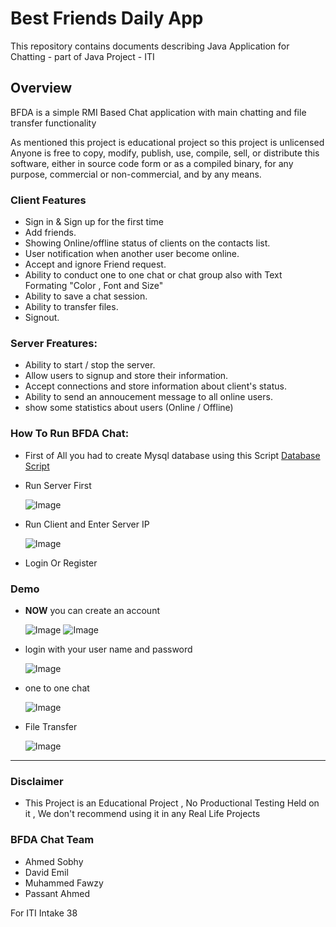 # Best Friends Daily App

This repository contains documents describing Java Application for Chatting - part of Java Project - ITI

## Overview

BFDA is a simple RMI Based Chat application with main chatting and file transfer functionality

As mentioned this project is educational project so this project is unlicensed Anyone is free to copy, modify, publish, use, compile, sell, or distribute this software, either in source code form or as a compiled binary, for any purpose, commercial or non-commercial, and by any means.

### Client Features

- Sign in & Sign up for the first time
- Add friends.
- Showing Online/offline status of clients on the contacts list.
- User notification when another user become online.
- Accept and ignore Friend request.
- Ability to conduct one to one chat or chat group also with Text Formating "Color , Font and Size"
- Ability to save a chat session.
- Ability to transfer files.
- Signout.

### Server Freatures:
- Ability to start / stop  the server.
- Allow users to signup and store their information.
- Accept connections and store information about client's status.
- Ability to send an annoucement message to all online users.
- show some statistics about users (Online / Offline)

### How To Run BFDA Chat:
- First of All you had to create Mysql database using this Script [Database Script](https://www.w3.org/community/webassembly/)
- Run Server First

  ![Image](http://i68.tinypic.com/208jpqb.jpg)
- Run Client and Enter Server IP

  ![Image](http://i64.tinypic.com/nnk861.jpg)
  
- Login Or Register


### Demo
- **NOW** you can create an account

    ![Image](http://i68.tinypic.com/o54wef.jpg)
    ![Image](http://i64.tinypic.com/2usen9h.jpg)

-   login with your user name and password

    ![Image](http://i66.tinypic.com/jjqvyu.jpg)

- one to one chat

   ![Image](http://i63.tinypic.com/2euic06.jpg)

- File Transfer

    ![Image](http://i64.tinypic.com/mlkosx.jpg)
    
---------

### Disclaimer

- This Project is an Educational Project , No Productional Testing Held on it , We don't recommend using it in any Real Life Projects


### BFDA Chat Team 
- Ahmed Sobhy 
- David Emil
- Muhammed Fawzy
- Passant Ahmed
  
  
For ITI Intake 38
